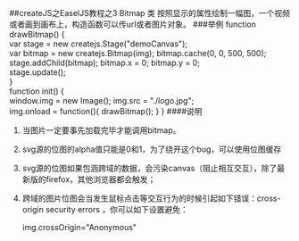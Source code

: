 ##createJS之EaselJS教程之3 Bitmap 类
按照显示的属性绘制一幅图，一个视频或者画到画布上，构造函数可以传url或者图片对象。
###举例
	function drawBitmap() {  
		var stage = new createjs.Stage("demoCanvas");   
        var bitmap = new createjs.Bitmap(img);
        bitmap.cache(0, 0, 500, 500);
        stage.addChild(bitmap);
        bitmap.x = 0;
        bitmap.y = 0;            
        stage.update();			
	}  
	function init() {  
        window.img = new Image();
        img.src = "./logo.jpg";             
        img.onload = function(){
            drawBitmap();
        }
    }
####说明
1.	当图片一定要事先加载完毕才能调用bitmap。
2.	svg源的位图的alpha值只能是0和1，为了绕开这个bug，可以使用位图缓存
3.	svg源的位图如果包涵跨域的数据，会污染canvas（阻止相互交互），除了最新版的firefox，其他浏览器都会触发；
4.	跨域的图片位图会当发生鼠标点击等交互行为的时候引起如下错误：cross-origin security errors ，你可以如下设置避免：
	

	img.crossOrigin="Anonymous"

